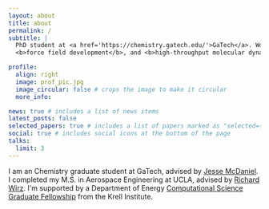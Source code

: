 ```yaml
---
layout: about
title: about
permalink: /
subtitle: |
  PhD student at <a href='https://chemistry.gatech.edu/'>GaTech</a>. Works on: <b>ionic liquids</b>,
  <b>force field development</b>, and <b>high-throughput molecular dynamics</b>.

profile:
  align: right
  image: prof_pic.jpg
  image_circular: false # crops the image to make it circular
  more_info: 

news: true # includes a list of news items
latest_posts: false
selected_papers: true # includes a list of papers marked as "selected={true}"
social: true # includes social icons at the bottom of the page
talks:
  limit: 3 
---
```


I am an Chemistry graduate student at GaTech, advised by [Jesse McDaniel](https://chemistry.gatech.edu/people/jesse-mcdaniel). 
I completed my M.S. in Aerospace Engineering at UCLA, advised by [Richard Wirz](https://engineering.oregonstate.edu/people/richard-wirz).
I'm supported by a Department of Energy [
Computational Science Graduate Fellowship](https://www.krellinst.org/csgf/about-doe-csgf/news-events/2021-incoming-class)
from the Krell Institute.


